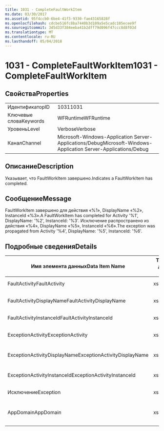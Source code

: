 ```yaml
---
title: 1031 - CompleteFaultWorkItem
ms.date: 03/30/2017
ms.assetid: 95f4ccb0-6be4-41f3-9330-fae43165828f
ms.openlocfilehash: cdcbe516fc8ba7440b3d109a5e5cadc105ecee9f
ms.sourcegitcommit: 3d5d33f384eeba41b2dff79d096f47ccc8d8f03d
ms.translationtype: MT
ms.contentlocale: ru-RU
ms.lasthandoff: 05/04/2018
---
```

# <a name="1031---completefaultworkitem"></a><span data-ttu-id="cabaf-102">1031 - CompleteFaultWorkItem</span><span class="sxs-lookup"><span data-stu-id="cabaf-102">1031 - CompleteFaultWorkItem</span></span>
## <a name="properties"></a><span data-ttu-id="cabaf-103">Свойства</span><span class="sxs-lookup"><span data-stu-id="cabaf-103">Properties</span></span>  
  
|||  
|-|-|  
|<span data-ttu-id="cabaf-104">Идентификатор</span><span class="sxs-lookup"><span data-stu-id="cabaf-104">ID</span></span>|<span data-ttu-id="cabaf-105">1031</span><span class="sxs-lookup"><span data-stu-id="cabaf-105">1031</span></span>|  
|<span data-ttu-id="cabaf-106">Ключевые слова</span><span class="sxs-lookup"><span data-stu-id="cabaf-106">Keywords</span></span>|<span data-ttu-id="cabaf-107">WFRuntime</span><span class="sxs-lookup"><span data-stu-id="cabaf-107">WFRuntime</span></span>|  
|<span data-ttu-id="cabaf-108">Уровень</span><span class="sxs-lookup"><span data-stu-id="cabaf-108">Level</span></span>|<span data-ttu-id="cabaf-109">Verbose</span><span class="sxs-lookup"><span data-stu-id="cabaf-109">Verbose</span></span>|  
|<span data-ttu-id="cabaf-110">Канал</span><span class="sxs-lookup"><span data-stu-id="cabaf-110">Channel</span></span>|<span data-ttu-id="cabaf-111">Microsoft-Windows-Application Server-Applications/Debug</span><span class="sxs-lookup"><span data-stu-id="cabaf-111">Microsoft-Windows-Application Server-Applications/Debug</span></span>|  
  
## <a name="description"></a><span data-ttu-id="cabaf-112">Описание</span><span class="sxs-lookup"><span data-stu-id="cabaf-112">Description</span></span>  
 <span data-ttu-id="cabaf-113">Указывает, что FaultWorkItem завершено.</span><span class="sxs-lookup"><span data-stu-id="cabaf-113">Indicates a FaultWorkItem has completed.</span></span>  
  
## <a name="message"></a><span data-ttu-id="cabaf-114">Сообщение</span><span class="sxs-lookup"><span data-stu-id="cabaf-114">Message</span></span>  
 <span data-ttu-id="cabaf-115">FaultWorkItem завершено для действия «%1», DisplayName «%2», InstanceId «%3».</span><span class="sxs-lookup"><span data-stu-id="cabaf-115">A FaultWorkItem has completed for Activity '%1', DisplayName: '%2', InstanceId: '%3'.</span></span> <span data-ttu-id="cabaf-116">Исключение распространено из действия «%4», DisplayName «%5», InstanceId «%6».</span><span class="sxs-lookup"><span data-stu-id="cabaf-116">The exception was propagated from Activity '%4', DisplayName: '%5', InstanceId: '%6'.</span></span>  
  
## <a name="details"></a><span data-ttu-id="cabaf-117">Подробные сведения</span><span class="sxs-lookup"><span data-stu-id="cabaf-117">Details</span></span>  
  
|<span data-ttu-id="cabaf-118">Имя элемента данных</span><span class="sxs-lookup"><span data-stu-id="cabaf-118">Data Item Name</span></span>|<span data-ttu-id="cabaf-119">Тип элемента данных</span><span class="sxs-lookup"><span data-stu-id="cabaf-119">Data Item Type</span></span>|<span data-ttu-id="cabaf-120">Описание</span><span class="sxs-lookup"><span data-stu-id="cabaf-120">Description</span></span>|  
|--------------------|--------------------|-----------------|  
|<span data-ttu-id="cabaf-121">FaultActivity</span><span class="sxs-lookup"><span data-stu-id="cabaf-121">FaultActivity</span></span>|<span data-ttu-id="cabaf-122">xs:string</span><span class="sxs-lookup"><span data-stu-id="cabaf-122">xs:string</span></span>|<span data-ttu-id="cabaf-123">Имя типа действия с ошибкой.</span><span class="sxs-lookup"><span data-stu-id="cabaf-123">The type name of the fault activity.</span></span>|  
|<span data-ttu-id="cabaf-124">FaultActivityDisplayName</span><span class="sxs-lookup"><span data-stu-id="cabaf-124">FaultActivityDisplayName</span></span>|<span data-ttu-id="cabaf-125">xs:string</span><span class="sxs-lookup"><span data-stu-id="cabaf-125">xs:string</span></span>|<span data-ttu-id="cabaf-126">Отображаемое имя действия с ошибкой.</span><span class="sxs-lookup"><span data-stu-id="cabaf-126">The display name of the fault activity.</span></span>|  
|<span data-ttu-id="cabaf-127">FaultActivityInstanceId</span><span class="sxs-lookup"><span data-stu-id="cabaf-127">FaultActivityInstanceId</span></span>|<span data-ttu-id="cabaf-128">xs:string</span><span class="sxs-lookup"><span data-stu-id="cabaf-128">xs:string</span></span>|<span data-ttu-id="cabaf-129">Идентификатор экземпляра действия с ошибкой.</span><span class="sxs-lookup"><span data-stu-id="cabaf-129">The instance id of the fault activity.</span></span>|  
|<span data-ttu-id="cabaf-130">ExceptionActivity</span><span class="sxs-lookup"><span data-stu-id="cabaf-130">ExceptionActivity</span></span>|<span data-ttu-id="cabaf-131">xs:string</span><span class="sxs-lookup"><span data-stu-id="cabaf-131">xs:string</span></span>|<span data-ttu-id="cabaf-132">Имя типа действия, вызвавшего исключение.</span><span class="sxs-lookup"><span data-stu-id="cabaf-132">The type name of the activity that threw the exception.</span></span>|  
|<span data-ttu-id="cabaf-133">ExceptionActivityDisplayName</span><span class="sxs-lookup"><span data-stu-id="cabaf-133">ExceptionActivityDisplayName</span></span>|<span data-ttu-id="cabaf-134">xs:string</span><span class="sxs-lookup"><span data-stu-id="cabaf-134">xs:string</span></span>|<span data-ttu-id="cabaf-135">Отображаемое имя действия, вызвавшего исключение.</span><span class="sxs-lookup"><span data-stu-id="cabaf-135">The display name of the activity that threw the exception.</span></span>|  
|<span data-ttu-id="cabaf-136">ExceptionActivityInstanceId</span><span class="sxs-lookup"><span data-stu-id="cabaf-136">ExceptionActivityInstanceId</span></span>|<span data-ttu-id="cabaf-137">xs:string</span><span class="sxs-lookup"><span data-stu-id="cabaf-137">xs:string</span></span>|<span data-ttu-id="cabaf-138">Идентификатор экземпляра действия, вызвавшего исключение.</span><span class="sxs-lookup"><span data-stu-id="cabaf-138">The instance id of the activity that threw the exception.</span></span>|  
|<span data-ttu-id="cabaf-139">Исключение</span><span class="sxs-lookup"><span data-stu-id="cabaf-139">Exception</span></span>|<span data-ttu-id="cabaf-140">xs:string</span><span class="sxs-lookup"><span data-stu-id="cabaf-140">xs:string</span></span>|<span data-ttu-id="cabaf-141">Сведения об исключении</span><span class="sxs-lookup"><span data-stu-id="cabaf-141">The exception details for the exception</span></span>|  
|<span data-ttu-id="cabaf-142">AppDomain</span><span class="sxs-lookup"><span data-stu-id="cabaf-142">AppDomain</span></span>|<span data-ttu-id="cabaf-143">xs:string</span><span class="sxs-lookup"><span data-stu-id="cabaf-143">xs:string</span></span>|<span data-ttu-id="cabaf-144">Строка, возвращаемая AppDomain.CurrentDomain.FriendlyName.</span><span class="sxs-lookup"><span data-stu-id="cabaf-144">The string returned by AppDomain.CurrentDomain.FriendlyName.</span></span>|
